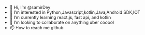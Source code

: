 - 👋 Hi, I’m @samirDey
- 👀 I’m interested in Python,Javascript,kotlin,Java,Android SDK,IOT
- 🌱 I’m currently learning react.js, fast api, and kotlin
- 💞️ I’m looking to collaborate on anything uber cooool
- 📫 How to reach me github

<!---
samirDeyTechvariable/samirDeyTechvariable is a ✨ special ✨ repository because its `README.md` (this file) appears on your GitHub profile.
You can click the Preview link to take a look at your changes.
--->
